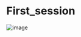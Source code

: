 # First_session

![image](https://user-images.githubusercontent.com/90425906/153084725-94a85b99-52a7-494d-9bf0-4552c96fac59.png)
